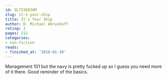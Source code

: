 ```yaml
---
id: OL7536936M
slug: it-s-your-ship
title: It's Your Ship
author: D. Michael Abrashoff
rating: 3
pages: 212
categories:
- non-fiction
reads:
- finished_at: '2016-01-10'
---
```

Management 101 but the navy is pretty fucked up so I guess you need more of it there. Good reminder of the basics.
